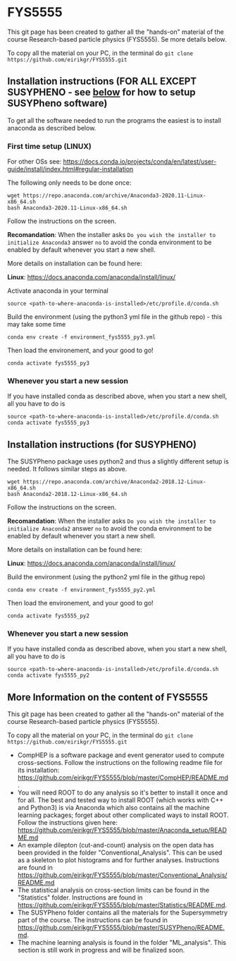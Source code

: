 # FYS5555

This git page has been created to gather all the "hands-on" material of the course Research-based particle physics (FYS5555). Se more details below.

To copy all the material on your PC, in the terminal do `git clone https://github.com/eirikgr/FYS5555.git`

## Installation instructions (FOR ALL EXCEPT SUSYPHENO - see [below](#installation-instructions-for-susypheno) for how to setup SUSYPheno software)

To get all the software needed to run the programs the easiest is to install anaconda as described below. 

### First time setup (LINUX)

For other OSs see: https://docs.conda.io/projects/conda/en/latest/user-guide/install/index.html#regular-installation

The following only needs to be done once:

```
wget https://repo.anaconda.com/archive/Anaconda3-2020.11-Linux-x86_64.sh
bash Anaconda3-2020.11-Linux-x86_64.sh
```

Follow the instructions on the screen. 

**Recomandation**: When the installer asks `Do you wish the installer to initialize Anaconda3` answer `no` to avoid the conda environment to be enabled by default whenever you start a new shell. 

More details on installation can be found here:

**Linux**: https://docs.anaconda.com/anaconda/install/linux/

Activate anaconda in your terminal

`source <path-to-where-anaconda-is-installed>/etc/profile.d/conda.sh`

Build the environment (using the python3 yml file in the github repo) - this may take some time

`conda env create -f environment_fys5555_py3.yml`

Then load the environement, and your good to go!

`conda activate fys5555_py3`

### Whenever you start a new session

If you have installed conda as described above, when you start a new shell, all you have to do is 

```
source <path-to-where-anaconda-is-installed>/etc/profile.d/conda.sh
conda activate fys5555_py3
``` 

## Installation instructions (for SUSYPHENO)

The SUSYPheno package uses python2 and thus a slightly different setup is needed. It follows similar steps as above.

```
wget https://repo.anaconda.com/archive/Anaconda2-2018.12-Linux-x86_64.sh
bash Anaconda2-2018.12-Linux-x86_64.sh
```

Follow the instructions on the screen. 

**Recomandation**: When the installer asks `Do you wish the installer to initialize Anaconda2` answer `no` to avoid the conda environment to be enabled by default whenever you start a new shell. 

More details on installation can be found here:

**Linux**: https://docs.anaconda.com/anaconda/install/linux/

Build the environment (using the python2 yml file in the githug repo) 

`conda env create -f environment_fys5555_py2.yml`

Then load the environement, and your good to go!

`conda activate fys5555_py2`

### Whenever you start a new session

If you have installed conda as described above, when you start a new shell, all you have to do is 

```
source <path-to-where-anaconda-is-installed>/etc/profile.d/conda.sh
conda activate fys5555_py2
```

## More Information on the content of FYS5555

This git page has been created to gather all the "hands-on" material of the course Research-based particle physics (FYS5555).

To copy all the material on your PC, in the terminal do `git clone https://github.com/eirikgr/FYS5555.git`

- CompHEP is a software package and event generator used to compute cross-sections. Follow the instructions on the following readme file for its installation: https://github.com/eirikgr/FYS5555/blob/master/CompHEP/README.md.
- You will need ROOT to do any analysis so it's better to install it once and for all. The best and tested way to install ROOT (which works with C++ and Python3) is via Anaconda which also contains all the machine learning packages; forget about other complicated ways to install ROOT. Follow the instructions given here: https://github.com/eirikgr/FYS5555/blob/master/Anaconda_setup/README.md
- An example dilepton (cut-and-count) analysis on the open data has been provided in the folder "Conventional_Analysis". This can be used as a skeleton to plot histograms and for further analyses. Instructions are found in https://github.com/eirikgr/FYS5555/blob/master/Conventional_Analysis/README.md
- The statistical analysis on cross-section limits can be found in the "Statistics" folder. Instructions are found in https://github.com/eirikgr/FYS5555/blob/master/Statistics/README.md.
- The SUSYPheno folder contains all the materials for the Supersymmetry part of the course. The instructions can be found in https://github.com/eirikgr/FYS5555/blob/master/SUSYPheno/README.md. 
- The machine learning analysis is found in the folder "ML_analysis". This section is still work in progress and will be finalized soon.
